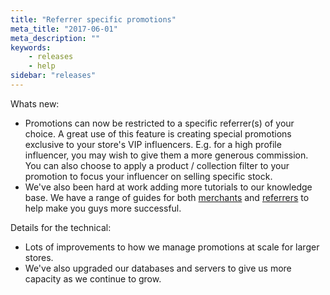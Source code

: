 ```yaml
---
title: "Referrer specific promotions"
meta_title: "2017-06-01"
meta_description: ""
keywords:
    - releases
    - help
sidebar: "releases"
---
```


Whats new:

*   Promotions can now be restricted to a specific referrer(s) of your choice. A great use of this feature is creating special promotions exclusive to your store's VIP influencers. E.g. for a high profile influencer, you may wish to give them a more generous commission. You can also choose to apply a product / collection filter to your promotion to focus your influencer on selling specific stock.
*   We've also been hard at work adding more tutorials to our knowledge base. We have a range of guides for both [merchants](/merchant) and [referrers](/influencer) to help make you guys more successful.

Details for the technical:

*   Lots of improvements to how we manage promotions at scale for larger stores.
*   We've also upgraded our databases and servers to give us more capacity as we continue to grow.